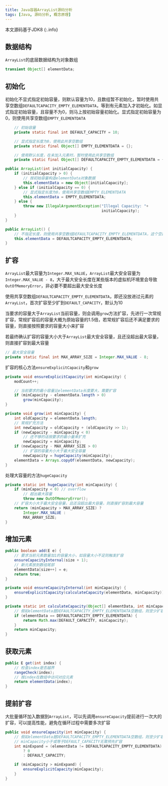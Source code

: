 ```yaml
---
title: Java容器ArrayList源码分析
tags: [Java, 源码分析, 概念原理]
---
```


本文源码基于JDK8
{:.info}

## 数据结构

`ArrayList`的底层数据结构为对象数组

```java
transient Object[] elementData;
```

## 初始化

初始化不显式指定初始容量，则默认容量为10，且数组暂不初始化，暂时使用共享空数组`DEFAULTCAPACITY_EMPTY_ELEMENTDATA`，等到有元素加入才初始化。如显式指定初始容量，且容量不为0，则马上按初始容量初始化。显式指定初始容量为0，则使用共享空数组`EMPTY_ELEMENTDATA`

```java
    // 初始容量
    private static final int DEFAULT_CAPACITY = 10;

    // 显式指定长度为0，使用此共享空数组
    private static final Object[] EMPTY_ELEMENTDATA = {};

    // 使用默认长度，在未加入元素时，暂时使用此共享空数组
    private static final Object[] DEFAULTCAPACITY_EMPTY_ELEMENTDATA = {};
```

```java
public ArrayList(int initialCapacity) {
    if (initialCapacity > 0) {
        // 按初始容量构造elementData对象数据
        this.elementData = new Object[initialCapacity];
    } else if (initialCapacity == 0) {
        // 显式指定长度为0，使用共享空数组EMPTY_ELEMENTDATA
        this.elementData = EMPTY_ELEMENTDATA;
    } else {
        throw new IllegalArgumentException("Illegal Capacity: "+
                                           initialCapacity);
    }
}

public ArrayList() {
    // 不指定长度，则使用共享空数组DEFAULTCAPACITY_EMPTY_ELEMENTDATA，这个空数组将在加入第一个元素时按默认长度扩展
    this.elementData = DEFAULTCAPACITY_EMPTY_ELEMENTDATA;
}
```

## 扩容

`ArrayList`最大容量为`Integer.MAX_VALUE`，`ArrayList`最大安全容量为`Integer.MAX_VALUE - 8`，大于最大安全长度在某些版本的虚拟机环境里会导致`OutOfMemoryError`，非必要不要超出最大安全长度

使用共享空数组`DEFAULTCAPACITY_EMPTY_ELEMENTDATA`，即还没放进过元素的`ArrayList`，首次扩容至少扩到`DEFAULT_CAPACITY`，默认为10

当要求的容量大于`ArrayList`当前容量，则会调用`grow`方法扩容，先进行一次常规扩容，常规扩容后的容量大概为原始容量的1.5倍，若常规扩容后还不满足要求的容量，则直接按照要求的容量大小来扩容

若最终确认扩容的容量大小大于`ArrayList`最大安全容量，且还没超出最大容量，则直接扩容到最大容量

```java
// 最大安全容量
private static final int MAX_ARRAY_SIZE = Integer.MAX_VALUE - 8;
```

扩容的核心方法`ensureExplicitCapacity`和`grow`

```java
private void ensureExplicitCapacity(int minCapacity) {
    modCount++;

    // 当前要求的最小容量比elementData长度要大，需要扩容
    if (minCapacity - elementData.length > 0)
        grow(minCapacity);
}
```

```java
private void grow(int minCapacity) {
    int oldCapacity = elementData.length;
    // 常规扩充方法
    int newCapacity = oldCapacity + (oldCapacity >> 1);
    if (newCapacity - minCapacity < 0)
        // 还不够的话按要求的最小量来扩充
        newCapacity = minCapacity;
    if (newCapacity - MAX_ARRAY_SIZE > 0)
        // 扩容的容量大小大于最大安全容量
        newCapacity = hugeCapacity(minCapacity);
    elementData = Arrays.copyOf(elementData, newCapacity);
}
```

处理大容量的方法`hugeCapacity`

```java
private static int hugeCapacity(int minCapacity) {
    if (minCapacity < 0) // overflow
        // 超出最大容量
        throw new OutOfMemoryError();
    // 扩容大小大于最大安全容量，且还没超出最大容量，则直接扩容到最大容量
    return (minCapacity > MAX_ARRAY_SIZE) ?
        Integer.MAX_VALUE :
        MAX_ARRAY_SIZE;
}
```

## 增加元素

```java
public boolean add(E e) {
    // 要求当前元素数量加1的容量大小，如容量大小不足则触发扩容
    ensureCapacityInternal(size + 1);
    // 新元素放到数组尾部
    elementData[size++] = e;
    return true;
}
```

```java
private void ensureCapacityInternal(int minCapacity) {
    ensureExplicitCapacity(calculateCapacity(elementData, minCapacity));
}
```

```java
private static int calculateCapacity(Object[] elementData, int minCapacity) {
    // 假如elementData是DEFAULTCAPACITY_EMPTY_ELEMENTDATA空数组，则至少扩容到DEFAULT_CAPACITY
    if (elementData == DEFAULTCAPACITY_EMPTY_ELEMENTDATA) {
        return Math.max(DEFAULT_CAPACITY, minCapacity);
    }
    return minCapacity;
}
```

## 获取元素

```java
public E get(int index) {
    // 检查index是否越界
    rangeCheck(index);
    // 按index在数组中访问对应元素
    return elementData(index);
}
```

## 提前扩容

大批量循环加入数据到`ArrayList`，可以先调用`ensureCapacity`提前进行一次大的扩容，可以提高性能，避免在循环过程中需要多次扩容

```java
public void ensureCapacity(int minCapacity) {
    // 假如elementData是DEFAULTCAPACITY_EMPTY_ELEMENTDATA空数组，则至少扩容到DEFAULT_CAPACITY
    // minCapacity小于或等于DEFAULT_CAPACITY无需预先扩容
    int minExpand = (elementData != DEFAULTCAPACITY_EMPTY_ELEMENTDATA)
        ? 0
        : DEFAULT_CAPACITY;

    if (minCapacity > minExpand) {
        ensureExplicitCapacity(minCapacity);
    }
}
```